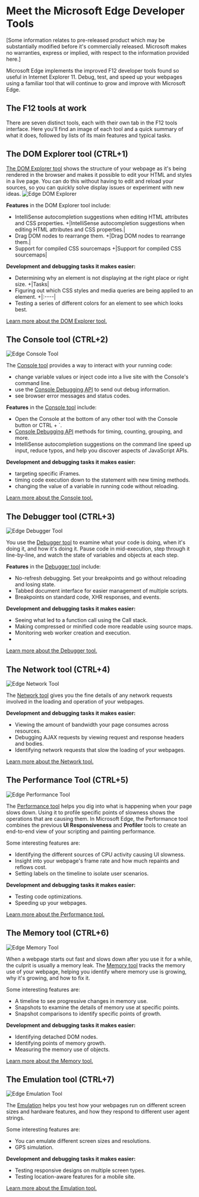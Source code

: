 # Meet the Microsoft Edge Developer Tools

[Some information relates to pre-released product which may be substantially modified before it's commercially released. Microsoft makes no warranties, express or implied, with respect to the information provided here.]

Microsoft Edge implements the improved F12 developer tools found so useful in Internet Explorer 11. Debug, test, and speed up your webpages using a familiar tool that will continue to grow and improve with Microsoft Edge.

## The F12 tools at work

There are seven distinct tools, each with their own tab in the F12 tools interface. Here you'll find an image of each tool and a quick summary of what it does, followed by lists of its main features and typical tasks.

## The DOM Explorer tool (CTRL+1)

[The DOM Explorer tool](./dom-explorer/) shows the structure of your webpage as it's being rendered in the browser and makes it possible to edit your HTML and styles in a live page. You can do this without having to edit and reload your sources, so you can quickly solve display issues or experiment with new ideas.
![Edge DOM Explorer](./media/Edge_DOMExplorer.png)

**Features** in the DOM Explorer tool include:
 - IntelliSense autocompletion suggestions when editing HTML attributes and CSS properties.		+|IntelliSense autocompletion suggestions when editing HTML attributes and CSS properties.|
 - Drag DOM nodes to rearrange them.		+|Drag DOM nodes to rearrange them.|
 - Support for compiled CSS sourcemaps		+|Support for compiled CSS sourcemaps|

**Development and debugging tasks it makes easier:**		
  - Determining why an element is not displaying at the right place or right size.		+|Tasks|
 - Figuring out which CSS styles and media queries are being applied to an element.		+|:----|
 - Testing a series of different colors for an element to see which looks best.

[Learn more about the DOM Explorer tool.](./dom-explorer/)

## The Console tool (CTRL+2)
![Edge Console Tool](./media/Edge_Console.png)

The [Console tool](./console/) provides a way to interact with your running code:

  - change variable values or inject code into a live site with the Console's command line.
  - use the [Console Debugging API](./console/using-the-console-api/) to send out debug information.
  - see browser error messages and status codes.

**Features** in the [Console tool](./console/) include:

  - Open the Console at the bottom of any other tool with the Console button or CTRL + `.
  - [Console Debugging API](./console/using-the-console-api/) methods for timing, counting, grouping, and more.
  - IntelliSense autocompletion suggestions on the command line speed up input, reduce typos, and help you discover aspects of JavaScript APIs.

**Development and debugging tasks it makes easier:**

  - targeting specific iFrames.
  - timing code execution down to the statement with new timing methods.
  - changing the value of a variable in running code without reloading.

[Learn more about the Console tool.](./console/)

## The Debugger tool (CTRL+3)
![Edge Debugger Tool](./media/Edge_Debugger.png)

You use the [Debugger tool](./debugger/) to examine what your code is doing, when it's doing it, and how it's doing it. Pause code in mid-execution, step through it line-by-line, and watch the state of variables and objects at each step.

**Features** in the [Debugger tool](./debugger/) include:

  - No-refresh debugging. Set your breakpoints and go without reloading and losing state.
  - Tabbed document interface for easier management of multiple scripts.
  - Breakpoints on standard code, XHR responses, and events.

**Development and debugging tasks it makes easier:**

  - Seeing what led to a function call using the Call stack.
  - Making compressed or minified code more readable using source maps.
  - Monitoring web worker creation and execution.
  - 
[Learn more about the Debugger tool.](./debugger/)

## The Network tool (CTRL+4)
![Edge Network Tool](./media/Edge_Network_details.png)

The [Network tool](./network/) gives you the fine details of any network requests involved in the loading and operation of your webpages.

**Development and debugging tasks it makes easier:**
  - Viewing the amount of bandwidth your page consumes across resources.
  - Debugging AJAX requests by viewing request and response headers and bodies.
  - Identifying network requests that slow the loading of your webpages.

[Learn more about the Network tool.](./network/)

## The Performance Tool (CTRL+5)
![Edge Performance Tool](./media/Edge_Performance.png)

The [Performance tool](./performance/) helps you dig into what is happening when your page slows down. Using it to profile specific points of slowness shows the operations that are causing them. In Microsoft Edge, the Performance tool combines the previous **UI Responsiveness** and **Profiler** tools to create an end-to-end view of your scripting and painting performance.

Some interesting features are:

  - Identifying the different sources of CPU activity causing UI slowness.
  - Insight into your webpage's frame rate and how much repaints and reflows cost.
  - Setting labels on the timeline to isolate user scenarios.

**Development and debugging tasks it makes easier:**

  - Testing code optimizations.
  - Speeding up your webpages.

[Learn more about the Performance tool.](./performance/) 

## The Memory tool (CTRL+6)
![Edge Memory Tool](./media/Edge_Memory.png)

When a webpage starts out fast and slows down after you use it for a while, the culprit is usually a memory leak. The [Memory tool](./memory/) tracks the memory use of your webpage, helping you identify where memory use is growing, why it's growing, and how to fix it.

Some interesting features are:

  - A timeline to see progressive changes in memory use.
  - Snapshots to examine the details of memory use at specific points.
  - Snapshot comparisons to identify specific points of growth.

**Development and debugging tasks it makes easier:**

  - Identifying detached DOM nodes.
  - Identifying points of memory growth.
  - Measuring the memory use of objects.

[Learn more about the Memory tool.](./memory/)

## The Emulation tool (CTRL+7)
![Edge Emulation Tool](./media/Edge_Emulation.png)

The [Emulation](./emulation/) helps you test how your webpages run on different screen sizes and hardware features, and how they respond to different user agent strings.

Some interesting features are:

  - You can emulate different screen sizes and resolutions.
  - GPS simulation.

**Development and debugging tasks it makes easier:**

  - Testing responsive designs on multiple screen types.
  - Testing location-aware features for a mobile site.

[Learn more about the Emulation tool.](./emulation/)
